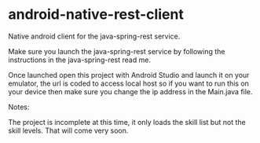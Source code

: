 android-native-rest-client
==========================

Native android client for the java-spring-rest service.

Make sure you launch the java-spring-rest service by following the instructions in the java-spring-rest read me.

Once launched open this project with Android Studio and launch it on your emulator, the url is coded to access local host so if
you want to run this on your device then make sure you change the ip address in the Main.java file.

Notes:

The project is incomplete at this time, it only loads the skill list but not the skill levels. That will come very soon.
